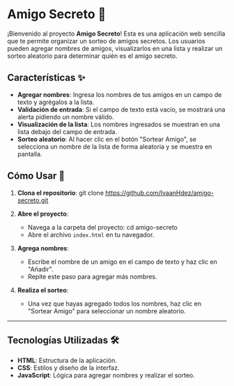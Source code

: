 # Amigo Secreto 🎁

¡Bienvenido al proyecto **Amigo Secreto**! Esta es una aplicación web sencilla que te permite organizar un sorteo de amigos secretos. Los usuarios pueden agregar nombres de amigos, visualizarlos en una lista y realizar un sorteo aleatorio para determinar quién es el amigo secreto.


## Características ✨

- **Agregar nombres**: Ingresa los nombres de tus amigos en un campo de texto y agrégalos a la lista.
- **Validación de entrada**: Si el campo de texto está vacío, se mostrará una alerta pidiendo un nombre válido.
- **Visualización de la lista**: Los nombres ingresados se muestran en una lista debajo del campo de entrada.
- **Sorteo aleatorio**: Al hacer clic en el botón "Sortear Amigo", se selecciona un nombre de la lista de forma aleatoria y se muestra en pantalla.


## Cómo Usar 🚀

1. **Clona el repositorio**:
   git clone https://github.com/IvaanHdez/amigo-secreto.git

2. **Abre el proyecto**:
   - Navega a la carpeta del proyecto:
     cd amigo-secreto
   - Abre el archivo `index.html` en tu navegador.

3. **Agrega nombres**:
   - Escribe el nombre de un amigo en el campo de texto y haz clic en "Añadir".
   - Repite este paso para agregar más nombres.

4. **Realiza el sorteo**:
   - Una vez que hayas agregado todos los nombres, haz clic en "Sortear Amigo" para seleccionar un nombre aleatorio.

---

## Tecnologías Utilizadas 🛠️

- **HTML**: Estructura de la aplicación.
- **CSS**: Estilos y diseño de la interfaz.
- **JavaScript**: Lógica para agregar nombres y realizar el sorteo.

